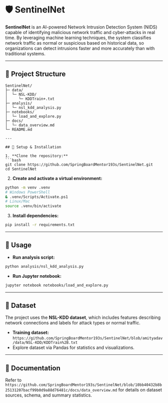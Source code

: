 # 🛡️ SentinelNet

**SentinelNet** is an AI-powered Network Intrusion Detection System (NIDS) capable of identifying malicious network traffic and cyber-attacks in real time. By leveraging machine learning techniques, the system classifies network traffic as normal or suspicious based on historical data, so organizations can detect intrusions faster and more accurately than with traditional systems.

---

## 📂 Project Structure

````text
SentinelNet/
├─ data/
│  └─ NSL-KDD/
│     └─ KDDTrain+.txt
├─ analysis/
│  └─ nsl_kdd_analysis.py
├─ notebooks/
│  └─ load_and_explore.py
├─ docs/
│  └─ data_overview.md
└─ README.md

---

## 🐍 Setup & Installation

1. **Clone the repository:**
```bash
git clone https://github.com/SpringBoardMentor193s/SentinelNet.git
cd SentinelNet
````

2. **Create and activate a virtual environment:**

```bash
python -m venv .venv
# Windows PowerShell
& .venv/Scripts/Activate.ps1
# Linux/Mac
source .venv/bin/activate
```

3. **Install dependencies:**

```bash
pip install -r requirements.txt
```

---

## 🚀 Usage

* **Run analysis script:**

```bash
python analysis/nsl_kdd_analysis.py
```

* **Run Jupyter notebook:**

```bash
jupyter notebook notebooks/load_and_explore.py
```

---

## 📄 Dataset

The project uses the **NSL-KDD dataset**, which includes features describing network connections and labels for attack types or normal traffic.

* **Training dataset:** `https://github.com/SpringBoardMentor193s/SentinelNet/blob/amityadav/data/NSL-KDD/KDDTrain%2B.txt`
* Explore dataset via Pandas for statistics and visualizations.

---

## 📖 Documentation

Refer to `https://github.com/SpringBoardMentor193s/SentinelNet/blob/10bb40432b8b25131207bacf99b0d9a88d76481c/docs/data_overview.md` for details on dataset sources, schema, and summary statistics.
